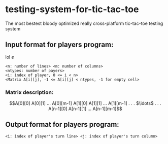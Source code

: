 # testing-system-for-tic-tac-toe
The most bestest bloody optimized really cross-platform tic-tac-toe testing system

## Input format for players program:
lol $e$
```
<n: number of lines> <m: number of columns>
<ntypes: number of payers>
<i: index of player, 0 <= i < n>
<Matrix A[i][j], -1 <= A[i][j] < ntypes, -1 for empty cell>
```
### Matrix description:
```math
A[0][0]   A[0][1]  ...  A[0][m-1]
A[1][0]   A[1][1]  ...  A[1][m-1]
.                       .
.        $\idots$       .
.                       .
A[n-1][0] A[n-1][1] ... A[n-1][m-1]
```
## Output format for players program:
    <i: index of player's turn line> <j: index of player's turn column>
